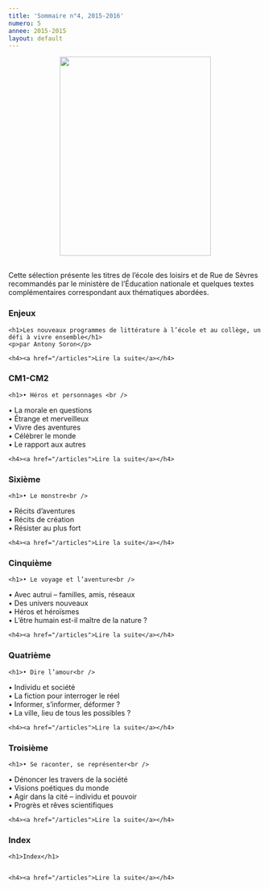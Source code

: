 ```yaml
---
title: 'Sommaire n°4, 2015-2016'
numero: 5
annee: 2015-2015
layout: default
---
```

  <img style="margin: 0 auto 30px; display:block;" src="/pages/static/sommaires/images/5-2015-2016-sommaire.jpg" width="300" height="395" alt=""/>
<p class="centre">Cette sélection présente les titres de l’école des loisirs et de Rue de Sèvres recommandés par le ministère de l’Éducation nationale 
  et quelques textes complémentaires correspondant aux thématiques abordées.</p>
  <h3 class="centre">Enjeux</h3>
<div class="article"> 
	
	<h1>Les nouveaux programmes de littérature à l’école et au collège, un défi à vivre ensemble</h1>
	<p>par Antony Soron</p>
	
	<h4><a href="/articles">Lire la suite</a></h4>
</div>
<h3 class="centre">CM1-CM2</h3>
<div class="article">
		
	<h1>• Héros et personnages <br />
• La morale en questions <br />
• Étrange et merveilleux<br />
• Vivre des aventures<br />
• Célébrer le monde<br />
•  Le rapport aux autres</h1>
	
	<h4><a href="/articles">Lire la suite</a></h4>
</div>

<h3 class="centre">Sixième</h3>
<div class="article">
	
	<h1>• Le monstre<br />
• Récits d’aventures<br />
• Récits de création<br />
• Résister au plus fort</h1>
	
	<h4><a href="/articles">Lire la suite</a></h4>
</div>
<h3 class="centre">Cinquième</h3>
<div class="article">
	
	<h1>• Le voyage et l’aventure<br />
• Avec autrui – familles, amis, réseaux<br />
• Des univers nouveaux<br />
• Héros et héroïsmes<br />
• L’être humain est-il maître de la nature ?</h1>
	

	<h4><a href="/articles">Lire la suite</a></h4>
</div>
<h3 class="centre">Quatrième</h3>
<div class="article">
	
	<h1>• Dire l’amour<br />
• Individu et société<br />
• La fiction pour interroger le réel<br />
• Informer, s’informer, déformer ?<br />
• La ville, lieu de tous les possibles ?</h1>
	
	<h4><a href="/articles">Lire la suite</a></h4>
</div>
<h3 class="centre">Troisième</h3>
<div class="article">
	
	<h1>• Se raconter, se représenter<br />
• Dénoncer les travers de la société<br />
• Visions poétiques du monde<br />
• Agir dans la cité – individu et pouvoir<br />
• Progrès et rêves scientifiques</h1>
	
	<h4><a href="/articles">Lire la suite</a></h4>
</div>
<h3 class="centre">Index</h3>
<div class="article">
	
	<h1>Index</h1>
	
	
	<h4><a href="/articles">Lire la suite</a></h4>
</div>
